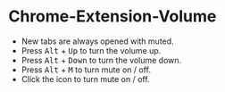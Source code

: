 # Chrome-Extension-Volume

- New tabs are always opened with muted.
- Press <kbd>Alt</kbd> + <kbd>Up</kbd> to turn the volume up.
- Press <kbd>Alt</kbd> + <kbd>Down</kbd> to turn the volume down.
- Press <kbd>Alt</kbd> + <kbd>M</kbd> to turn mute on / off.
- Click the icon to turn mute on / off.

